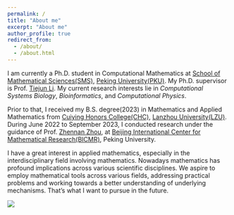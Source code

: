 ```yaml
---
permalink: /
title: "About me"
excerpt: "About me"
author_profile: true
redirect_from: 
  - /about/
  - /about.html
---
```


I am currently a Ph.D. student in Computational Mathematics at [School of Mathematical Sciences(SMS)](https://www.math.pku.edu.cn/index.htm), [Peking University(PKU)](https://english.pku.edu.cn/). My Ph.D. supervisor is Prof. [Tiejun Li](https://www.math.pku.edu.cn/teachers/litj/). My current research interests lie in *Computational Systems Biology*, *Bioinformatics*, and *Computational Physics*. 

Prior to that, I received my B.S. degree(2023) in Mathematics and Applied Mathematics from [Cuiying Honors College(CHC)](http://chc.lzu.edu.cn/), [Lanzhou University(LZU)](https://en.lzu.edu.cn/). During June 2022 to September 2023, I conducted research under the guidance of  Prof. [Zhennan Zhou](http://faculty.bicmr.pku.edu.cn/~zhennan/), at [Beijing International Center for Mathematical Research(BICMR)](https://bicmr.pku.edu.cn/), Peking University.

I have a great interest in applied mathematics, especially in the interdisciplinary field involving mathematics. Nowadays mathematics has profound implications across various scientific disciplines. We aspire to employ mathematical tools across various fields, addressing practical problems and working towards a better understanding of underlying mechanisms. That’s what I want to pursue in the future. 

<a href="https://clustrmaps.com/site/1bypo"  title="Visit tracker"><img src="//www.clustrmaps.com/map_v2.png?d=t_9Jh4tx9t-0rGCRbisirdbYPSh8djLHWa55wn7w308&cl=ffffff" /></a>
